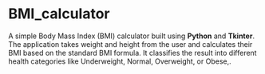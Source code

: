 # BMI_calculator
A simple Body Mass Index (BMI) calculator built using **Python** and **Tkinter**. The application takes weight and height from the user and calculates their BMI based on the standard BMI formula. It classifies the result into different health categories like Underweight, Normal, Overweight, or Obese,.
